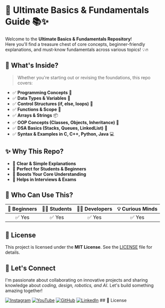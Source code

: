 # 🚀 Ultimate Basics & Fundamentals Guide 📚✨

Welcome to the **Ultimate Basics & Fundamentals Repository**!  
Here you'll find a treasure chest of core concepts, beginner-friendly explanations, and must-know fundamentals across various topics! 💡🔥


## 📌 What's Inside?

> Whether you're starting out or revising the foundations, this repo covers:

- ✅ **Programming Concepts** 🧠  
- ✅ **Data Types & Variables** 🧮  
- ✅ **Control Structures (if, else, loops)** 🔁  
- ✅ **Functions & Scope** 🔧  
- ✅ **Arrays & Strings** 📦  
- ✅ **OOP Concepts (Classes, Objects, Inheritance)** 🧬  
- ✅ **DSA Basics (Stacks, Queues, LinkedList)** 🧱  
- ✅ **Syntax & Examples in C, C++, Python, Java** 💻  



## ✨ Why This Repo?

- 📘 **Clear & Simple Explanations**  
- 🎯 **Perfect for Students & Beginners**  
- 🧠 **Boosts Your Core Understanding**  
- 💼 **Helps in Interviews & Exams**  



## 🌟 Who Can Use This?

| 👦 Beginners | 👩‍🎓 Students | 🧑‍💻 Developers | 💡 Curious Minds |
|:-----------:|:-------------:|:--------------:|:----------------:|
| ✅ Yes       | ✅ Yes         | ✅ Yes          | ✅ Yes            |


## 📜 License

This project is licensed under the **MIT License**. See the [LICENSE](LICENSE) file for details.

## 🌟 Let's Connect



I'm passionate about collaborating on innovative projects and sharing knowledge about *coding, design, robotics, and AI*. Let's build something amazing together!  



 [![Instagram](https://img.icons8.com/fluency/48/instagram-new.png)](https://www.instagram.com/sumittech_360)  [![YouTube](https://img.icons8.com/fluency/48/youtube-play.png)](https://youtube.com/channel/UCiPxbNaC7dloVut6Jc5xHIQ)  [![GitHub](https://img.icons8.com/fluency/48/github.png)](https://github.com/InnovativeSumit)  [![LinkedIn](https://img.icons8.com/fluency/48/linkedin.png)](https://www.linkedin.com/in/sumit-pal-40511a339) ## 📜 License






